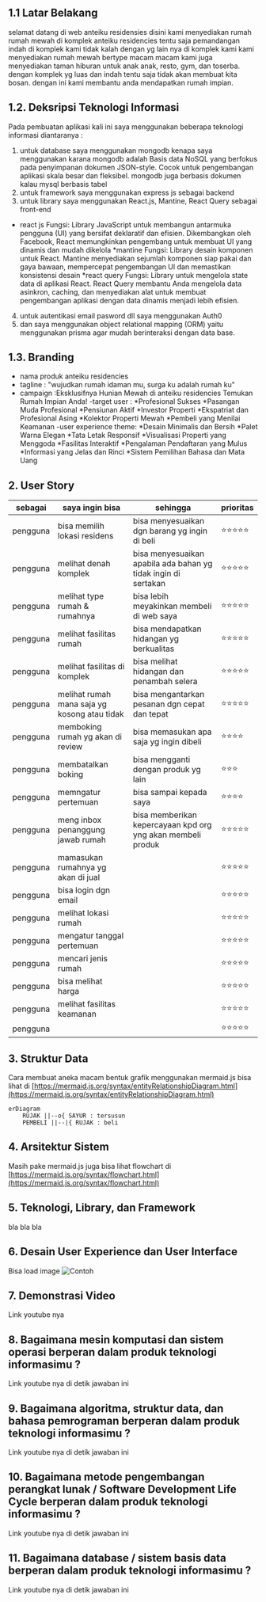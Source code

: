 ## 1.1 Latar Belakang
selamat datang di web anteiku residensies disini kami menyediakan rumah rumah mewah di komplek anteiku residencies tentu saja pemandangan indah di komplek kami tidak kalah dengan yg lain nya di komplek kami kami menyediakan rumah mewah bertype macam macam kami juga menyediakan taman hiburan untuk anak anak, resto, gym, dan toserba. dengan komplek yg luas dan indah tentu saja tidak akan membuat kita bosan. dengan ini kami membantu anda mendapatkan rumah impian.

## 1.2. Deksripsi Teknologi Informasi

Pada pembuatan aplikasi kali ini saya menggunakan beberapa teknologi informasi diantaranya :
1. untuk database saya menggunakan mongodb kenapa saya menggunakan karana mongodb adalah Basis data NoSQL yang berfokus pada penyimpanan dokumen JSON-style. Cocok untuk pengembangan aplikasi skala besar dan fleksibel. mongodb juga berbasis dokumen kalau mysql berbasis tabel
2. untuk framework saya menggunakan express js sebagai backend
3. untuk library saya menggunakan React.js, Mantine, React Query sebagai front-end
  * react js Fungsi: Library JavaScript untuk membangun antarmuka pengguna (UI) yang bersifat deklaratif dan efisien. Dikembangkan oleh Facebook, React memungkinkan pengembang untuk membuat UI yang dinamis dan mudah dikelola
  *mantine Fungsi: Library desain komponen untuk React. Mantine menyediakan sejumlah komponen siap pakai dan gaya bawaan, mempercepat pengembangan UI dan memastikan konsistensi desain
  *react query Fungsi: Library untuk mengelola state data di aplikasi React. React Query membantu Anda mengelola data asinkron, caching, dan menyediakan alat untuk membuat pengembangan aplikasi dengan data dinamis menjadi lebih efisien.
4. untuk autentikasi email pasword dll saya menggunakan Auth0
5. dan saya menggunakan object relational mapping (ORM) yaitu menggunakan prisma agar mudah berinteraksi dengan data base.
## 1.3. Branding

- nama produk anteiku residencies
- tagline : "wujudkan rumah idaman mu, surga ku adalah rumah ku"
- campaign :Eksklusifnya Hunian Mewah di anteiku residencies Temukan Rumah Impian Anda!
-target user :
  *Profesional Sukses
  *Pasangan Muda Profesional
  *Pensiunan Aktif
  *Investor Properti
  *Ekspatriat dan Profesional Asing
  *Kolektor Properti Mewah
  *Pembeli yang Menilai Keamanan
-user experience theme:
  *Desain Minimalis dan Bersih
  *Palet Warna Elegan
  *Tata Letak Responsif
  *Visualisasi Properti yang Menggoda
  *Fasilitas Interaktif
  *Pengalaman Pendaftaran yang Mulus
  *Informasi yang Jelas dan Rinci
  *Sistem Pemilihan Bahasa dan Mata Uang


## 2. User Story

sebagai  |        saya ingin bisa          |                   sehingga                                    | prioritas
---------|---------------------------------|---------------------------------------------------------------|---
pengguna | bisa memilih lokasi residens    | bisa menyesuaikan dgn barang yg ingin di beli                 | ⭐⭐⭐⭐⭐
pengguna | melihat denah komplek           | bisa menyesuaikan apabila ada bahan yg tidak ingin di sertakan| ⭐⭐⭐⭐⭐
pengguna | melihat type rumah & rumahnya   | bisa lebih meyakinkan membeli di web saya                     | ⭐⭐⭐⭐⭐
pengguna | melihat fasilitas rumah         | bisa mendapatkan hidangan yg berkualitas                      | ⭐⭐⭐⭐⭐
pengguna | melihat fasilitas di komplek    | bisa melihat hidangan dan penambah selera                     | ⭐⭐⭐⭐⭐
pengguna | melihat rumah mana saja yg kosong atau tidak| bisa mengantarkan pesanan dgn cepat dan tepat                 | ⭐⭐⭐⭐⭐
pengguna | memboking rumah yg akan di review | bisa memasukan apa saja yg ingin dibeli                       | ⭐⭐⭐⭐
pengguna | membatalkan boking              | bisa mengganti dengan produk yg lain                          | ⭐⭐⭐
pengguna | memngatur pertemuan                  | bisa sampai kepada saya                                       | ⭐⭐⭐⭐
pengguna | meng inbox penanggung jawab rumah | bisa memberikan kepercayaan kpd org yng akan membeli produk   | ⭐⭐⭐⭐⭐
pengguna | mamasukan rumahnya yg akan di jual |                                                             |⭐⭐⭐⭐⭐
pengguna | bisa login dgn email             |                                                                | ⭐⭐⭐⭐⭐  
pengguna | melihat lokasi rumah            |                                                                | ⭐⭐⭐⭐⭐  
pengguna | mengatur tanggal pertemuan             |                                                          |  ⭐⭐⭐⭐⭐ 
pengguna | mencari jenis rumah              |                                                                | ⭐⭐⭐⭐⭐  
pengguna | bisa melihat harga             |                                                                |   ⭐⭐⭐⭐⭐
pengguna | melihat fasilitas keamanan             |                                                                |   ⭐⭐⭐⭐⭐
pengguna |              |                                                                |   ⭐⭐⭐⭐⭐





## 3. Struktur Data

Cara membuat aneka macam bentuk grafik menggunakan mermaid.js bisa lihat di [https://mermaid.js.org/syntax/entityRelationshipDiagram.html](https://mermaid.js.org/syntax/entityRelationshipDiagram.html) 

```mermaid
erDiagram
    RUJAK ||--o{ SAYUR : tersusun
    PEMBELI ||--|{ RUJAK : beli
```

## 4. Arsitektur Sistem

Masih pake mermaid.js juga bisa lihat flowchart di [https://mermaid.js.org/syntax/flowchart.html](https://mermaid.js.org/syntax/flowchart.html)

## 5. Teknologi, Library, dan Framework

bla bla bla

## 6. Desain User Experience dan User Interface

Bisa load image 
![Contoh](https://fastly.picsum.photos/id/318/536/354.jpg?hmac=Ixy-wle80nudIR_cmnF1iY2y6rMUH7_9sk-BP1fTpM8)

## 7. Demonstrasi Video

Link youtube nya

## 8. Bagaimana mesin komputasi dan sistem operasi berperan dalam produk teknologi informasimu ?

Link youtube nya di detik jawaban ini

## 9. Bagaimana algoritma, struktur data, dan bahasa pemrograman berperan dalam produk teknologi informasimu ?

Link youtube nya di detik jawaban ini

## 10. Bagaimana metode pengembangan perangkat lunak / Software Development Life Cycle berperan dalam produk teknologi informasimu ?

Link youtube nya di detik jawaban ini

## 11. Bagaimana database / sistem basis data berperan dalam produk teknologi informasimu ?

Link youtube nya di detik jawaban ini
